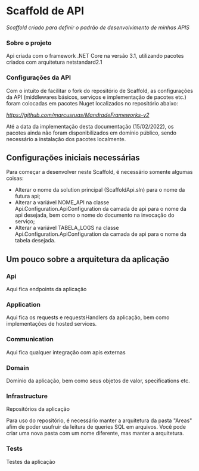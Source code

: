 # Scaffold de API
_Scaffold criado para definir o padrão de desenvolvimento de minhas APIS_

### Sobre o projeto
Api criada com o framework .NET Core na versão 3.1, utilizando pacotes criados com arquitetura netstandard2.1

### Configurações da API
Com o intuito de facilitar o fork do repositório de Scaffold, as configurações da API (middlewares básicos, serviços e implementação de pacotes etc.) foram colocadas em pacotes Nuget localizados no repositório abaixo:

*https://github.com/marcusruas/MandradeFrameworks-v2*

Até a data da implementação desta documentação (15/02/2022), os pacotes ainda não foram disponibilizados em domínio público, sendo necessário a instalação dos pacotes localmente.

## Configurações iniciais necessárias
Para começar a desenvolver neste Scaffold, é necessário somente algumas coisas:
- Alterar o nome da solution principal (ScaffoldApi.sln) para o nome da futura api;
- Alterar a variável NOME_API na classe Api.Configuration.ApiConfiguration da camada de api para o nome da api desejada, bem como o nome do documento na invocação do serviço;
- Alterar a variável TABELA_LOGS na classe Api.Configuration.ApiConfiguration da camada de api para o nome da tabela desejada.

## Um pouco sobre a arquitetura da aplicação

### Api

Aqui fica endpoints da aplicação

### Application

Aqui fica os requests e requestsHandlers da aplicação, bem como implementações de hosted services.

### Communication

Aqui fica qualquer integração com apis externas

### Domain

Domínio da aplicação, bem como seus objetos de valor, specifications etc.

### Infrastructure

Repositórios da aplicação

Para uso do repositório, é necessário manter a arquitetura da pasta "Areas" afim de poder usufruir da leitura de queries SQL em arquivos. Você pode criar uma nova pasta com um nome diferente, mas manter a arquitetura.

### Tests

Testes da aplicação